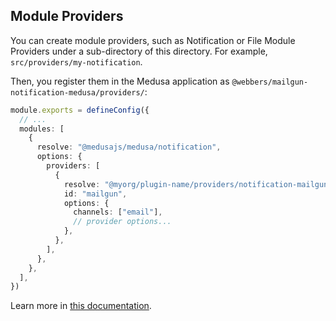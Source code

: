 ## Module Providers

You can create module providers, such as Notification or File Module Providers under a sub-directory of this directory. For example, `src/providers/my-notification`.

Then, you register them in the Medusa application as `@webbers/mailgun-notification-medusa/providers/`:

```ts
module.exports = defineConfig({
  // ...
  modules: [
    {
      resolve: "@medusajs/medusa/notification",
      options: {
        providers: [
          {
            resolve: "@myorg/plugin-name/providers/notification-mailgun",
            id: "mailgun",
            options: {
              channels: ["email"],
              // provider options...
            },
          },
        ],
      },
    },
  ],
})
```

Learn more in [this documentation](https://docs.medusajs.com/learn/fundamentals/plugins/create).
